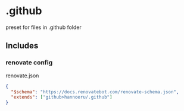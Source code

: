 # .github

preset for files in .github folder

## Includes

### renovate config

renovate.json

```json
{
  "$schema": "https://docs.renovatebot.com/renovate-schema.json",
  "extends": ["github>hannoeru/.github"]
}
```
